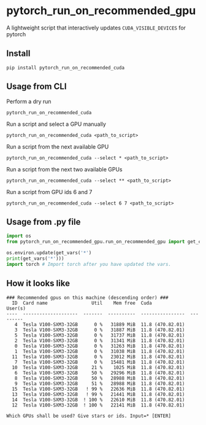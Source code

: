 # pytorch_run_on_recommended_gpu

A lightweight script that interactively updates `CUDA_VISIBLE_DEVICES` for pytorch
## Install

`pip install pytorch_run_on_recommended_cuda`

## Usage from CLI

Perform a dry run

`pytorch_run_on_recommended_cuda`


Run a script and select a GPU manually

`pytorch_run_on_recommended_cuda <path_to_script>`



Run a script from the next available GPU

`pytorch_run_on_recommended_cuda --select * <path_to_script>`


Run a script from the next two available GPUs

`pytorch_run_on_recommended_cuda --select ** <path_to_script>`


Run a script from GPU ids 6 and 7

`pytorch_run_on_recommended_cuda --select 6 7 <path_to_script>`


## Usage from .py file
```python
import os
from pytorch_run_on_recommended_gpu.run_on_recommended_gpu import get_cuda_environ_vars as get_vars

os.environ.update(get_vars('*')
print(get_vars('*')))
import torch # Import torch after you have updated the vars.
```

## How it looks like

```
### Recommended gpus on this machine (descending order) ###
  ID  Card name                Util    Mem free  Cuda              User(s)
----  --------------------  -------  ----------  ----------------  ---------
   4  Tesla V100-SXM3-32GB      0 %   31889 MiB  11.8 (470.82.01)
   3  Tesla V100-SXM3-32GB      0 %   31887 MiB  11.8 (470.82.01)
   5  Tesla V100-SXM3-32GB      0 %   31737 MiB  11.8 (470.82.01)
   2  Tesla V100-SXM3-32GB      0 %   31341 MiB  11.8 (470.82.01)
   0  Tesla V100-SXM3-32GB      0 %   31263 MiB  11.8 (470.82.01)
   1  Tesla V100-SXM3-32GB      0 %   31038 MiB  11.8 (470.82.01)
  11  Tesla V100-SXM3-32GB      0 %   23012 MiB  11.8 (470.82.01)
   7  Tesla V100-SXM3-32GB      0 %   15481 MiB  11.8 (470.82.01)
  10  Tesla V100-SXM3-32GB     21 %    1025 MiB  11.8 (470.82.01)
   6  Tesla V100-SXM3-32GB     50 %   29296 MiB  11.8 (470.82.01)
   8  Tesla V100-SXM3-32GB     50 %   28988 MiB  11.8 (470.82.01)
   9  Tesla V100-SXM3-32GB     51 %   28988 MiB  11.8 (470.82.01)
  15  Tesla V100-SXM3-32GB   ! 99 %   22636 MiB  11.8 (470.82.01)
  13  Tesla V100-SXM3-32GB   ! 99 %   21441 MiB  11.8 (470.82.01)
  14  Tesla V100-SXM3-32GB  ! 100 %   22610 MiB  11.8 (470.82.01)
  12  Tesla V100-SXM3-32GB  ! 100 %   22141 MiB  11.8 (470.82.01)

Which GPUs shall be used? Give stars or ids. Input=* [ENTER]
```